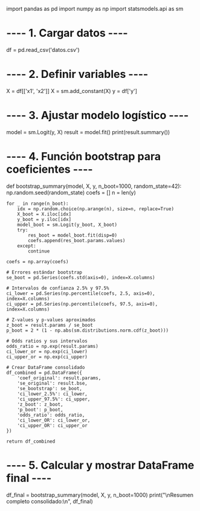 import pandas as pd
import numpy as np
import statsmodels.api as sm

# ---- 1. Cargar datos ----
df = pd.read_csv('datos.csv')

# ---- 2. Definir variables ----
X = df[['x1', 'x2']]
X = sm.add_constant(X)
y = df['y']

# ---- 3. Ajustar modelo logístico ----
model = sm.Logit(y, X)
result = model.fit()
print(result.summary())

# ---- 4. Función bootstrap para coeficientes ----
def bootstrap_summary(model, X, y, n_boot=1000, random_state=42):
    np.random.seed(random_state)
    coefs = []
    n = len(y)
    
    for _ in range(n_boot):
        idx = np.random.choice(np.arange(n), size=n, replace=True)
        X_boot = X.iloc[idx]
        y_boot = y.iloc[idx]
        model_boot = sm.Logit(y_boot, X_boot)
        try:
            res_boot = model_boot.fit(disp=0)
            coefs.append(res_boot.params.values)
        except:
            continue
    
    coefs = np.array(coefs)
    
    # Errores estándar bootstrap
    se_boot = pd.Series(coefs.std(axis=0), index=X.columns)
    
    # Intervalos de confianza 2.5% y 97.5%
    ci_lower = pd.Series(np.percentile(coefs, 2.5, axis=0), index=X.columns)
    ci_upper = pd.Series(np.percentile(coefs, 97.5, axis=0), index=X.columns)
    
    # Z-values y p-values aproximados
    z_boot = result.params / se_boot
    p_boot = 2 * (1 - np.abs(sm.distributions.norm.cdf(z_boot)))
    
    # Odds ratios y sus intervalos
    odds_ratio = np.exp(result.params)
    ci_lower_or = np.exp(ci_lower)
    ci_upper_or = np.exp(ci_upper)
    
    # Crear DataFrame consolidado
    df_combined = pd.DataFrame({
        'coef_original': result.params,
        'se_original': result.bse,
        'se_bootstrap': se_boot,
        'ci_lower_2.5%': ci_lower,
        'ci_upper_97.5%': ci_upper,
        'z_boot': z_boot,
        'p_boot': p_boot,
        'odds_ratio': odds_ratio,
        'ci_lower_OR': ci_lower_or,
        'ci_upper_OR': ci_upper_or
    })
    
    return df_combined

# ---- 5. Calcular y mostrar DataFrame final ----
df_final = bootstrap_summary(model, X, y, n_boot=1000)
print("\nResumen completo consolidado:\n", df_final)